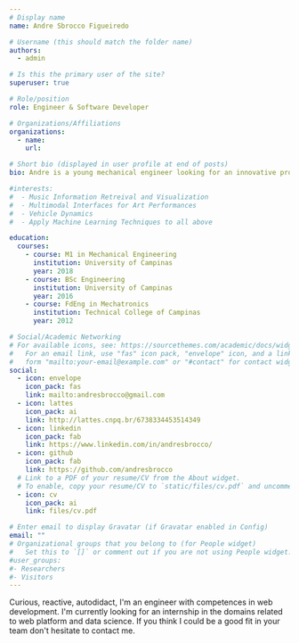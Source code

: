 ```yaml
---
# Display name
name: Andre Sbrocco Figueiredo

# Username (this should match the folder name)
authors:
  - admin

# Is this the primary user of the site?
superuser: true

# Role/position
role: Engineer & Software Developer

# Organizations/Affiliations
organizations:
  - name:
    url:

# Short bio (displayed in user profile at end of posts)
bio: Andre is a young mechanical engineer looking for an innovative project to embrace.

#interests:
#  - Music Information Retreival and Visualization
#  - Multimodal Interfaces for Art Performances
#  - Vehicle Dynamics
#  - Apply Machine Learning Techniques to all above

education:
  courses:
    - course: M1 in Mechanical Engineering
      institution: University of Campinas
      year: 2018
    - course: BSc Engineering
      institution: University of Campinas
      year: 2016
    - course: FdEng in Mechatronics
      institution: Technical College of Campinas
      year: 2012

# Social/Academic Networking
# For available icons, see: https://sourcethemes.com/academic/docs/widgets/#icons
#   For an email link, use "fas" icon pack, "envelope" icon, and a link in the
#   form "mailto:your-email@example.com" or "#contact" for contact widget.
social:
  - icon: envelope
    icon_pack: fas
    link: mailto:andresbrocco@gmail.com
  - icon: lattes
    icon_pack: ai
    link: http://lattes.cnpq.br/6738334453514349
  - icon: linkedin
    icon_pack: fab
    link: https://www.linkedin.com/in/andresbrocco/
  - icon: github
    icon_pack: fab
    link: https://github.com/andresbrocco
  # Link to a PDF of your resume/CV from the About widget.
  # To enable, copy your resume/CV to `static/files/cv.pdf` and uncomment the lines below.
  - icon: cv
    icon_pack: ai
    link: files/cv.pdf

# Enter email to display Gravatar (if Gravatar enabled in Config)
email: ""
# Organizational groups that you belong to (for People widget)
#   Set this to `[]` or comment out if you are not using People widget.
#user_groups:
#- Researchers
#- Visitors
---
```


<!-- Andre is a young mechanical engineer that is currently shifting its career towards software development. He recently fell in love for the freedom that software development gives him to create. As a knowledge addict he would love to dive into an innovative project, where his creativity could be explored. His interests also ranges from Music Information Retreival and Visualization to the development of new Multimodal Interfaces using Signal Processing and Data Science techniques. -->
Curious, reactive, autodidact, I'm an engineer with competences in web
development. I'm currently looking for an internship in the domains related to
web platform and data science. If you think I could be a good fit in your team
don't hesitate to contact me.

<!-- Andre is a young mechanical engineer knowledge-holic -->
<!-- looking for an innovative project to dive into, where his creativity can be -->
<!-- explored. His interests ranges from Acoustics and Music Information Retreival to -->
<!-- the development of new Multimodal Interfaces using Signal Processing and Data -->
<!-- Science techniques. -->
